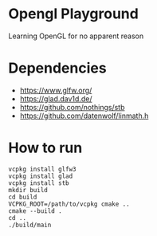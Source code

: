 # Opengl Playground
Learning OpenGL for no apparent reason 

# Dependencies

* https://www.glfw.org/
* https://glad.dav1d.de/
* https://github.com/nothings/stb
* https://github.com/datenwolf/linmath.h

# How to run

```
vcpkg install glfw3
vcpkg install glad
vcpkg install stb
mkdir build
cd build
VCPKG_ROOT=/path/to/vcpkg cmake ..
cmake --build .
cd ..
./build/main
```